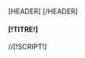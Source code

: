 [HEADER]
    <script async type="text/javascript" src="http://widget.trustpilot.com/bootstrap/v5/tp.widget.bootstrap.min.js"></script>
[/HEADER]

<div class="well">
    <h4>[!TITRE!]</h4>
    <div class="block_content">
        //[!SCRIPT!]
        <div class="trustpilot-widget" data-locale="fr-FR" data-template-id="539ad60defb9600b94d7df2c" data-businessunit-id="554c93670000ff00057f4862" data-style-height="500px" data-style-width="100%" data-stars="1,2,3,4,5"></div>
    </div>
</div>